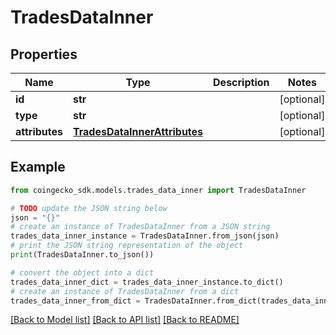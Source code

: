 # TradesDataInner


## Properties

Name | Type | Description | Notes
------------ | ------------- | ------------- | -------------
**id** | **str** |  | [optional] 
**type** | **str** |  | [optional] 
**attributes** | [**TradesDataInnerAttributes**](TradesDataInnerAttributes.md) |  | [optional] 

## Example

```python
from coingecko_sdk.models.trades_data_inner import TradesDataInner

# TODO update the JSON string below
json = "{}"
# create an instance of TradesDataInner from a JSON string
trades_data_inner_instance = TradesDataInner.from_json(json)
# print the JSON string representation of the object
print(TradesDataInner.to_json())

# convert the object into a dict
trades_data_inner_dict = trades_data_inner_instance.to_dict()
# create an instance of TradesDataInner from a dict
trades_data_inner_from_dict = TradesDataInner.from_dict(trades_data_inner_dict)
```
[[Back to Model list]](../README.md#documentation-for-models) [[Back to API list]](../README.md#documentation-for-api-endpoints) [[Back to README]](../README.md)


